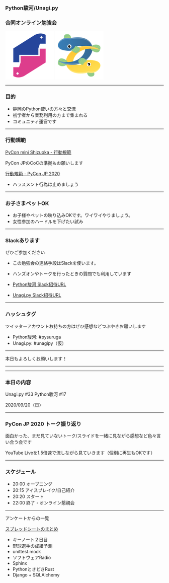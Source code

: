 ### Python駿河/Unagi.py
### 合同オンライン勉強会

<!-- logo -->

![pysuruga logo](assets/img/python-suruga_logo.png)
![unagipy logo](assets/img/unagi-py_logo.png)

---

### 目的

- 静岡のPython使いの方々と交流
- 初学者から業務利用の方まで集まれる
- コミュニティ運営です

---

### 行動規範

[PyCon mini Shizuoka - 行動規範](https://shizuoka.pycon.jp/code-of-conduct/)

PyCon JPのCoCの準拠もお願いします

[行動規範 - PyCon JP 2020](https://pycon.jp/2020/code-of-conduct/)

- ハラスメント行為は止めましょう
<!-- - 連絡先はスタッフのSlackDM（メール準備中）へ連絡ください。 -->

---

### お子さまペットOK

- お子様やペットの映り込みOKです。ワイワイやりましょう。
- 女性参加のハードルを下げたい試み

---

### Slackあります

ぜひご参加ください

- この勉強会の連絡手段はSlackを使います。
- ハンズオンやトークを行ったときの質問でも利用しています

- [Python駿河 Slack招待URL](https://join.slack.com/t/py-suruga/shared_invite/zt-811b9pwj-R_RbCmlTlV4B5iVKxF5gfA)
- [Unagi.py Slack招待URL](https://join.slack.com/t/unagi-py/shared_invite/zt-88t327i8-YHsIV~uWX313LPAaJDR9~Q)


---

### ハッシュタグ

ツイッターアカウントお持ちの方はぜひ感想などつぶやきお願いします

- Python駿河: #pysuruga
- Unagi.py: #unagipy（仮）

---

本日もよろしくお願いします！

---

<!-- 毎回の内容は以下より -->

---

### 本日の内容

Unagi.py #33 Python駿河 #17

2020/09/20（日）

---

### PyCon JP 2020 トーク振り返り

面白かった、まだ見ていないトーク/スライドを一緒に見ながら感想など色々言い合う会です

YouTube Liveを1.5倍速で流しながら見ていきます（個別に再生もOKです）

---

### スケジュール

- 20:00 オープニング
- 20:15 アイスブレイク/自己紹介
- 20:20 スタート
- 22:00 終了・オンライン懇親会

---

アンケートからの一覧

[スプレッドシートのまとめ](https://docs.google.com/spreadsheets/d/1VMVQ1qK_bhdrgThDCzUhTGA4qzzGQtp6hDyq-1FeGXI/edit?usp=sharing)

- キーノート２日目
- 野球選手の成績予測
- unittest.mock
- ソフトウェアRadio
- Sphinx
- PythonときどきRust
- Django + SQLAlchemy
